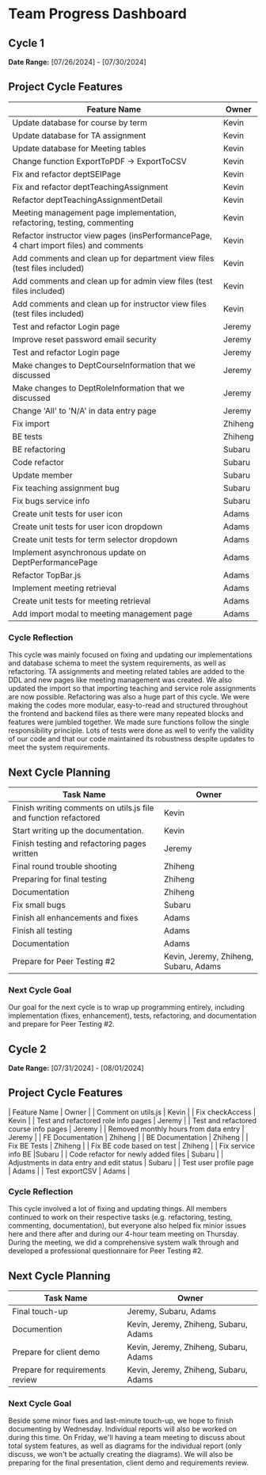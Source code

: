 # Team Progress Dashboard

## Cycle 1

**Date Range:** [07/26/2024] - [07/30/2024]

## Project Cycle Features

| Feature Name        | Owner                                   |
| -------------------- | --------------------------------------------- |
| Update database for course by term   |              Kevin                              |
| Update database for TA assignment   |              Kevin                              |
| Update database for Meeting tables   |              Kevin                              |
| Change function ExportToPDF -> ExportToCSV   |              Kevin                              |
| Fix and refactor deptSEIPage   |              Kevin                              |
| Fix and refactor deptTeachingAssignment   |              Kevin                              |
| Refactor deptTeachingAssignmentDetail   |              Kevin                              |
| Meeting management page implementation, refactoring, testing, commenting  |              Kevin                              |
| Refactor instructor view pages (insPerformancePage, 4 chart import files) and comments   |              Kevin                              |
| Add comments and clean up for department view files (test files included)   |              Kevin                              |
| Add comments and clean up for admin view files (test files included)   |              Kevin                              |
| Add comments and clean up for instructor view files (test files included)   |              Kevin                              |
| Test and refactor Login page  |             Jeremy                             |
| Improve reset password email security   |             Jeremy                             |
| Test and refactor Login page   |             Jeremy                             |
| Make changes to DeptCourseInformation that we discussed	   |             Jeremy                             |
| Make changes to DeptRoleInformation that we discussed	   |             Jeremy                             |
| Change 'All' to 'N/A' in data entry page	   |             Jeremy                             |
| Fix import   |              Zhiheng                            |
| BE tests   |              Zhiheng                            |
| BE refactoring   |              Subaru                         |
| Code refactor   |              Subaru                          |
| Update member   |              Subaru                          |
| Fix teaching assignment bug   |              Subaru                          |
| Fix bugs service info   |              Subaru                          |
| Create unit tests for user icon   |              Adams                         |
| Create unit tests for user icon dropdown  |              Adams                         |
| Create unit tests for term selector dropdown   |              Adams                         |
| Implement asynchronous update on DeptPerformancePage   |              Adams                         |
| Refactor TopBar.js   |              Adams                         |
| Implement meeting retrieval   |              Adams                         |
| Create unit tests for meeting retrieval   |              Adams                         |
| Add import modal to meeting management page   |              Adams                         |

### Cycle Reflection
This cycle was mainly focused on fixing and updating our implementations and database schema to meet the system requirements, as well as refactoring. TA assignments 
and meeting related tables are added to the DDL and new pages like meeting management was created. We also updated the import so that importing
teaching and service role assignments are now possible. Refactoring was also a huge part of this cycle. We were making the codes more modular, easy-to-read and structured
throughout the frontend and backend files as there were many repeated blocks and features were jumbled together. We made sure functions follow the single responsibility principle.
Lots of tests were done as well to verify the validity of our code and that our code maintained its robustness despite updates to meet the system requirements.

## Next Cycle Planning

| Task Name             | Owner         | 
| ----------------------- | -------------- | 
| Finish writing comments on utils.js file and function refactored | Kevin |
| Start writing up the documentation. | Kevin |
| Finish testing and refactoring pages written | Jeremy |
| Final round trouble shooting | Zhiheng |
| Preparing for final testing | Zhiheng |
| Documentation | Zhiheng |
| Fix small bugs | Subaru |
| Finish all enhancements and fixes | Adams |
| Finish all testing | Adams |
| Documentation | Adams |
| Prepare for Peer Testing #2 | Kevin, Jeremy, Zhiheng, Subaru, Adams |

### Next Cycle Goal
Our goal for the next cycle is to wrap up programming entirely, including implementation (fixes, enhancement), tests, refactoring, and documentation and prepare for Peer Testing #2.

## Cycle 2

**Date Range:** [07/31/2024] - [08/01/2024]

## Project Cycle Features

| Feature Name        | Owner                                   |
| Comment on utils.js | Kevin |
| Fix checkAccess | Kevin |
| Test and refactored role info pages | Jeremy |
| Test and refactored course info pages | Jeremy |
| Removed monthly hours from data entry | Jeremy |
| FE Documentation | Zhiheng |
| BE Documentation | Zhiheng |
| Fix BE Tests | Zhiheng |
| Fix BE code based on test | Zhiheng |
| Fix service info BE |Subaru |
| Code refactor for newly added files | Subaru |
| Adjustments in data entry and edit status | Subaru |
| Test user profile page  | Adams |
| Test exportCSV | Adams |

### Cycle Reflection

This cycle involved a lot of fixing and updating things. All members continued to work on their respective tasks (e.g. refactoring, testing, commenting, documentation), but everyone also helped fix minior issues here and there after and during our 4-hour team meeting on Thursday. During the meeting, we did a comprehensive system walk through and developed a professional questionnaire for Peer Testing #2.

## Next Cycle Planning

| Task Name             | Owner         | 
| ----------------------- | -------------- | 
| Final touch-up | Jeremy, Subaru, Adams |
| Documention | Kevin, Jeremy, Zhiheng, Subaru, Adams |
| Prepare for client demo | Kevin, Jeremy, Zhiheng, Subaru, Adams |
| Prepare for requirements review | Kevin, Jeremy, Zhiheng, Subaru, Adams |

### Next Cycle Goal

Beside some minor fixes and last-minute touch-up, we hope to finish documenting by Wednesday. Individual reports will also be worked on during this time. On Friday, we'll having a team meeting to discuss about total system features, as well as diagrams for the individual report (only discuss, we won't be actually creating the diagrams). We will also be preparing for the final presentation, client demo and requirements review.
